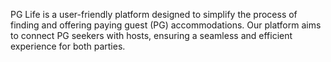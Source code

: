 PG Life is a user-friendly platform designed to simplify the process of finding and offering paying guest (PG) accommodations. Our platform aims to connect PG seekers with hosts, ensuring a seamless and efficient experience for both parties.
